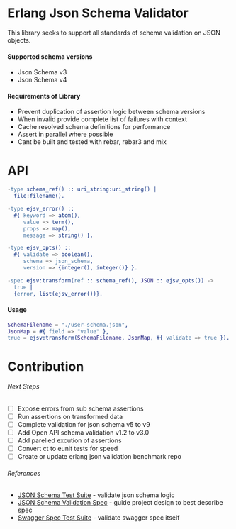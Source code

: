 # Erlang Json Schema Validator

This library seeks to support all standards of schema validation on JSON objects.

#### Supported schema versions

- Json Schema v3
- Json Schema v4

#### Requirements of Library

- Prevent duplication of assertion logic between schema versions
- When invalid provide complete list of failures with context
- Cache resolved schema definitions for performance
- Assert in parallel where possible
- Cant be built and tested with rebar, rebar3 and mix

# API

```erlang
-type schema_ref() :: uri_string:uri_string() |
  file:filename().

-type ejsv_error() ::
  #{ keyword => atom(),
     value => term(),
     props => map(),
     message => string() }.

-type ejsv_opts() ::
  #{ validate => boolean(),
     schema => json_schema,
     version => {integer(), integer()} }.

-spec ejsv:transform(ref :: schema_ref(), JSON :: ejsv_opts()) ->
  true |
  {error, list(ejsv_error())}.
```

#### Usage

```erlang
SchemaFilename = "./user-schema.json",
JsonMap = #{ field => "value" },
true = ejsv:transform(SchemaFilename, JsonMap, #{ validate => true }).
```

# Contribution

###### Next Steps

- [ ] Expose errors from sub schema assertions
- [ ] Run assertions on transformed data
- [ ] Complete validation for json schema v5 to v9
- [ ] Add Open API schema validation v1.2 to v3.0
- [ ] Add parelled excution of assertions
- [ ] Convert ct to eunit tests for speed
- [ ] Create or update erlang json validation benchmark repo

###### References

- [JSON Schema Test Suite](https://github.com/json-schema-org/JSON-Schema-Test-Suite.git) - validate json schema logic
- [JSON Schema Validation Spec](https://tools.ietf.org/html/draft-handrews-json-schema-validation-01) - guide project design to best describe spec
- [Swagger Spec Test Suite](https://github.com/Yelp/swagger_spec_validator) - validate swagger spec itself
